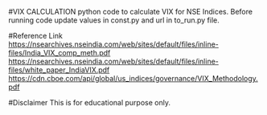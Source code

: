 #VIX CALCULATION
python code to calculate VIX for NSE Indices. Before running code update values in const.py and url in to_run.py file.

#Reference Link
https://nsearchives.nseindia.com/web/sites/default/files/inline-files/India_VIX_comp_meth.pdf
https://nsearchives.nseindia.com/web/sites/default/files/inline-files/white_paper_IndiaVIX.pdf
https://cdn.cboe.com/api/global/us_indices/governance/VIX_Methodology.pdf

#Disclaimer
This is for educational purpose only.
